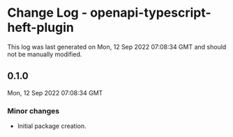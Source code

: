 # Change Log - openapi-typescript-heft-plugin

This log was last generated on Mon, 12 Sep 2022 07:08:34 GMT and should not be manually modified.

## 0.1.0

Mon, 12 Sep 2022 07:08:34 GMT

### Minor changes

- Initial package creation.
